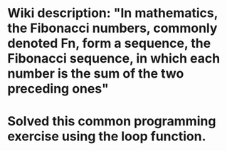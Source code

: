 # Wiki description: "In mathematics, the Fibonacci numbers, commonly denoted Fn, form a sequence, the Fibonacci sequence, in which each number is the sum of the two preceding ones"
# Solved this common programming exercise using the loop function.
